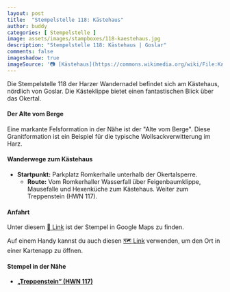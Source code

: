 ```yaml
---
layout: post
title:  "Stempelstelle 118: Kästehaus"
author: buddy
categories: [ Stempelstelle ]
image: assets/images/stampboxes/118-kaestehaus.jpg
description: "Stempelstelle 118: Kästehaus | Goslar"
comments: false
imageshadow: true
imageSource: '📷 [Kästehaus](https://commons.wikimedia.org/wiki/File:Kaestehaus.JPG) von <a href="https://de.wikipedia.org/wiki/Benutzer:kassandro" class="extiw" title="de:Benutzer:kassandro">Kassandro</a> unter Lizenz [CC BY-SA 3.0](http://creativecommons.org/licenses/by-sa/3.0/)'
---
```


Die Stempelstelle 118 der Harzer Wandernadel befindet sich am Kästehaus, nördlich von Goslar. Die Kästeklippe bietet einen fantastischen Blick über das Okertal. 

#### Der Alte vom Berge

Eine markante Felsformation in der Nähe ist der "Alte vom Berge". Diese Granitformation ist ein Beispiel für die typische Wollsackverwitterung im Harz. 

#### Wanderwege zum Kästehaus

- **Startpunkt:** Parkplatz Romkerhalle unterhalb der Okertalsperre.
  - **Route:** Vom Romkerhaller Wasserfall über Feigenbaumklippe, Mausefalle und Hexenküche zum Kästehaus. Weiter zum Treppenstein (HWN 117). 

#### Anfahrt

Unter diesem [📍 Link](https://www.google.com/maps/dir/?api=1&origin=&destination=51.86812%2C%2010.48468) ist der Stempel in Google Maps zu finden.

<div class="android-only">
  Auf einem Handy kannst du auch diesen 
  <a href="geo:51.86812,10.48468">🗺️ Link</a> 
  verwenden, um den Ort in einer Kartenapp zu öffnen.
  <p></p>
</div>

#### Stempel in der Nähe

- [**„Treppenstein“ (HWN 117)**](/stempelstelle-117-treppenstein)
